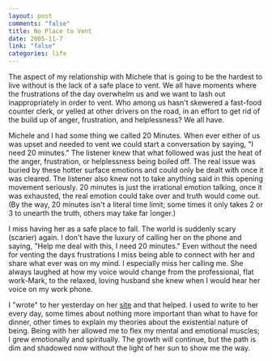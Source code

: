 ```yaml
--- 
layout: post
comments: "false"
title: No Place to Vent
date: 2005-11-7
link: "false"
categories: life
---
```

The aspect of my relationship with Michele that is going to be the hardest to live without is the lack of a safe place to vent. We all have moments where the frustrations of the day overwhelm us and we want to lash out inappropriately in order to vent. Who among us hasn't skewered a fast-food counter clerk, or yelled at other drivers on the road, in an effort to get rid of the build up of anger, frustration, and helplessness? We all have.

Michele and I had some thing we called 20 Minutes. When ever either of us was upset and needed to vent we could start a conversation by saying, "I need 20 minutes." The listener knew that what followed was just the heat of the anger, frustration, or helplessness being boiled off. The real issue was buried by these hotter surface emotions and could only be dealt with once it was cleared. The listener also knew not to take anything said in this opening movement seriously. 20 minutes is just the irrational emotion talking, once it was exhausted, the real emotion could take over and truth would come out. (By the way, 20 minutes isn't a literal time limit; some times it only takes 2 or 3 to unearth the truth, others may take far longer.)

I miss having her as a safe place to fall. The world is suddenly scary (scarier) again. I don't have the luxury of calling her on the phone and saying, "Help me deal with this, I need 20 minutes." Even without the need for venting the days frustrations I miss being able to connect with her and share what ever was on my mind. I especially miss her calling me. She always laughed at how my voice would change from the professional, flat work-Mark, to the relaxed, loving husband she knew when I would hear her voice on my work phone.

I "wrote" to her yesterday on her <a href="http://andifyoudidknow.com" title="And If You Did Know?">site</a> and that helped. I used to write to her every day, some times about nothing more important than what to have for dinner, other times to explain my theories about the existential nature of being. Being with her allowed me to flex my mental and emotional muscles; I grew emotionally and spiritually. The growth will continue, but the path is dim and shadowed now without the light of her sun to show me the way.
